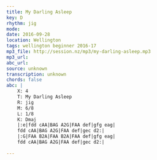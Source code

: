 ```yaml
---
title: My Darling Asleep
key: D
rhythm: jig
mode: 
date: 2016-09-28
location: Wellington
tags: wellington beginner 2016-17
mp3_file: http://session.nz/mp3/my-darling-asleep.mp3
mp3_url: 
abc_url: 
source: unknown
transcription: unknown
chords: false
abc: |
    X: 4
    T: My Darling Asleep
    R: jig
    M: 6/8
    L: 1/8
    K: Dmaj
    |:e|fdd cAA|BAG A2G|FAA def|gfg eag|
    fdd cAA|BAG A2G|FAA def|gec d2:|
    |:G|FAA B2A|FAA B2A|FAA def|gfg eag|
    fdd cAA|BAG A2G|FAA def|gec d2:|
    
---
```



